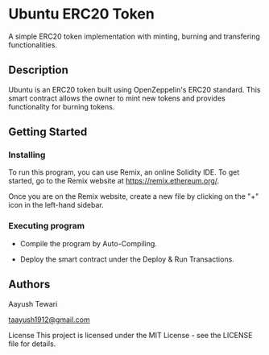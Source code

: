 # Ubuntu ERC20 Token

A simple ERC20 token implementation with minting, burning and transfering functionalities.

## Description

Ubuntu is an ERC20 token built using OpenZeppelin's ERC20 standard. This smart contract allows the owner to mint new tokens and provides functionality for burning tokens.

## Getting Started

### Installing

To run this program, you can use Remix, an online Solidity IDE. To get started, go to the Remix website at https://remix.ethereum.org/.

Once you are on the Remix website, create a new file by clicking on the "+" icon in the left-hand sidebar.

### Executing program

* Compile the program by Auto-Compiling.
  
* Deploy the smart contract under the Deploy & Run Transactions.


## Authors

Aayush Tewari

taayush1912@gmail.com

License
This project is licensed under the MIT License - see the LICENSE file for details.


